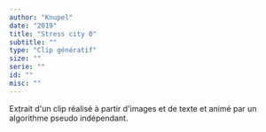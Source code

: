 ```yaml
---
author: "Knupel"
date: "2019"
title: "Stress city 0"
subtitle: ""
type: "Clip génératif"
size: ""
serie: ""
id: ""
misc: ""
---
```


Extrait d'un clip réalisé à partir d'images et de texte et animé par un algorithme pseudo indépendant.